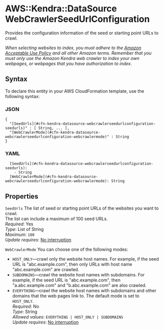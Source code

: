 # AWS::Kendra::DataSource WebCrawlerSeedUrlConfiguration<a name="aws-properties-kendra-datasource-webcrawlerseedurlconfiguration"></a>

Provides the configuration information of the seed or starting point URLs to crawl\.

 *When selecting websites to index, you must adhere to the [Amazon Acceptable Use Policy](http://aws.amazon.com/aup/) and all other Amazon terms\. Remember that you must only use the Amazon Kendra web crawler to index your own webpages, or webpages that you have authorization to index\.* 

## Syntax<a name="aws-properties-kendra-datasource-webcrawlerseedurlconfiguration-syntax"></a>

To declare this entity in your AWS CloudFormation template, use the following syntax:

### JSON<a name="aws-properties-kendra-datasource-webcrawlerseedurlconfiguration-syntax.json"></a>

```
{
  "[SeedUrls](#cfn-kendra-datasource-webcrawlerseedurlconfiguration-seedurls)" : [ String, ... ],
  "[WebCrawlerMode](#cfn-kendra-datasource-webcrawlerseedurlconfiguration-webcrawlermode)" : String
}
```

### YAML<a name="aws-properties-kendra-datasource-webcrawlerseedurlconfiguration-syntax.yaml"></a>

```
  [SeedUrls](#cfn-kendra-datasource-webcrawlerseedurlconfiguration-seedurls): 
    - String
  [WebCrawlerMode](#cfn-kendra-datasource-webcrawlerseedurlconfiguration-webcrawlermode): String
```

## Properties<a name="aws-properties-kendra-datasource-webcrawlerseedurlconfiguration-properties"></a>

`SeedUrls`  <a name="cfn-kendra-datasource-webcrawlerseedurlconfiguration-seedurls"></a>
The list of seed or starting point URLs of the websites you want to crawl\.  
The list can include a maximum of 100 seed URLs\.  
*Required*: Yes  
*Type*: List of String  
*Maximum*: `100`  
*Update requires*: [No interruption](https://docs.aws.amazon.com/AWSCloudFormation/latest/UserGuide/using-cfn-updating-stacks-update-behaviors.html#update-no-interrupt)

`WebCrawlerMode`  <a name="cfn-kendra-datasource-webcrawlerseedurlconfiguration-webcrawlermode"></a>
You can choose one of the following modes:  
+  `HOST_ONLY`—crawl only the website host names\. For example, if the seed URL is "abc\.example\.com", then only URLs with host name "abc\.example\.com" are crawled\.
+  `SUBDOMAINS`—crawl the website host names with subdomains\. For example, if the seed URL is "abc\.example\.com", then "a\.abc\.example\.com" and "b\.abc\.example\.com" are also crawled\.
+  `EVERYTHING`—crawl the website host names with subdomains and other domains that the web pages link to\.
The default mode is set to `HOST_ONLY`\.  
*Required*: No  
*Type*: String  
*Allowed values*: `EVERYTHING | HOST_ONLY | SUBDOMAINS`  
*Update requires*: [No interruption](https://docs.aws.amazon.com/AWSCloudFormation/latest/UserGuide/using-cfn-updating-stacks-update-behaviors.html#update-no-interrupt)